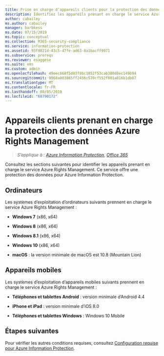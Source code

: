 ```yaml
---
title: Prise en charge d’appareils clients pour la protection des données - AIP
description: Identifiez les appareils prenant en charge le service Azure Rights Management d’Azure Information Protection.
author: cabailey
ms.author: cabailey
manager: barbkess
ms.date: 07/15/2019
ms.topic: conceptual
ms.collection: M365-security-compliance
ms.service: information-protection
ms.assetid: 93f8021d-43c5-47fe-ad63-8a1bacff9971
ms.subservice: prereqs
ms.reviewer: esaggese
ms.suite: ems
ms.custom: admin
ms.openlocfilehash: 49eec868f5d03f8bc1852f53cab380d8ec149b94
ms.sourcegitcommit: 9968a003865ff2456c570cf552f801a816b1db07
ms.translationtype: MT
ms.contentlocale: fr-FR
ms.lasthandoff: 08/05/2019
ms.locfileid: "68790172"
---
```

# <a name="client-devices-that-support-azure-rights-management-data-protection"></a>Appareils clients prenant en charge la protection des données Azure Rights Management

>*S’applique à : [Azure Information Protection](https://azure.microsoft.com/pricing/details/information-protection), [Office 365](https://download.microsoft.com/download/E/C/F/ECF42E71-4EC0-48FF-AA00-577AC14D5B5C/Azure_Information_Protection_licensing_datasheet_EN-US.pdf)*

Consultez les sections suivantes pour identifier les appareils prenant en charge le service Azure Rights Management. Ce service offre une protection des données pour Azure Information Protection.

## <a name="computers"></a>Ordinateurs
Les systèmes d’exploitation d’ordinateurs suivants prennent en charge le service Azure Rights Management :

-   **Windows 7** (x86, x64)

-   **Windows 8** (x86, x64)

-   **Windows 8.1** (x86, x64)

-   **Windows 10** (x86, x64)

-   **macOS** : la version minimale de macOS est 10.8 (Mountain Lion)

## <a name="mobile-devices"></a>Appareils mobiles
Les systèmes d’exploitation d’appareils mobiles suivants prennent en charge le service Azure Rights Management :

-   **Téléphones et tablettes Android** : version minimale d’Android 4.4

-   **iPhone et iPad** : version minimale d’iOS 8.0

-   **Téléphones et tablettes Windows** : Windows 10 Mobile


## <a name="next-steps"></a>Étapes suivantes
Pour vérifier les autres conditions requises, consultez [Configuration requise pour Azure Information Protection](requirements.md).

